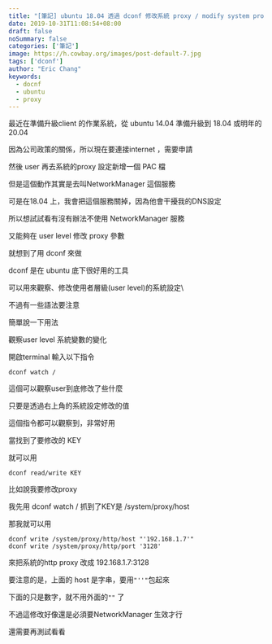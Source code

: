 ```yaml
---
title: "[筆記] ubuntu 18.04 透過 dconf 修改系統 proxy / modify system proxy with dconf in ubuntu 18.04"
date: 2019-10-31T11:08:54+08:00
draft: false
noSummary: false
categories: ['筆記']
image: https://h.cowbay.org/images/post-default-7.jpg
tags: ['dconf']
author: "Eric Chang"
keywords:
  - docnf
  - ubuntu
  - proxy
---
```


最近在準備升級client 的作業系統，從 ubuntu 14.04 準備升級到 18.04 或明年的 20.04

因為公司政策的關係，所以現在要連接internet ，需要申請

然後 user 再去系統的proxy 設定新增一個 PAC 檔

但是這個動作其實是去叫NetworkManager 這個服務

可是在18.04 上，我會把這個服務關掉，因為他會干擾我的DNS設定

所以想試試看有沒有辦法不使用 NetworkManager 服務

又能夠在 user level 修改 proxy 參數

就想到了用 dconf 來做

<!--more-->

dconf 是在 ubuntu 底下很好用的工具

可以用來觀察、修改使用者層級(user level)的系統設定\

不過有一些語法要注意

簡單說一下用法

觀察user level 系統變數的變化

開啟terminal 輸入以下指令

```
dconf watch /
```

這個可以觀察user到底修改了些什麼

只要是透過右上角的系統設定修改的值

這個指令都可以觀察到，非常好用

當找到了要修改的 KEY

就可以用

```
dconf read/write KEY
```

比如說我要修改proxy

我先用 dconf watch / 抓到了KEY是 /system/proxy/host 

那我就可以用 
```
dconf write /system/proxy/http/host "'192.168.1.7'"
dconf write /system/proxy/http/port '3128'
```
來把系統的http proxy 改成 192.168.1.7:3128

要注意的是，上面的 host 是字串，要用``` "''" ```包起來

下面的只是數字，就不用外面的``` "" ``` 了

不過這修改好像還是必須要NetworkManager 生效才行

還需要再測試看看



